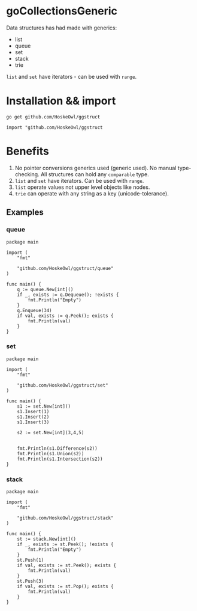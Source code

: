 # goCollectionsGeneric
Data structures has had made with generics:

* list
* queue
* set
* stack
* trie

`list` and `set` have iterators - can be used with `range`.

# Installation && import

`go get github.com/HoskeOwl/ggstruct`

`import "github.com/HoskeOwl/ggstruct`


# Benefits
1) No pointer conversions generics used (generic used). No manual type-checking. All structures can hold any `comparable` type.
2) `list` and `set` have iterators. Can be used with `range`.
3) `list` operate values not upper level objects like nodes.
4) `trie` can operate with any string as a key (unicode-tolerance).

## Examples
### queue
```golang
package main

import (
	"fmt"

	"github.com/HoskeOwl/ggstruct/queue"
)

func main() {
	q := queue.New[int]()
	if _, exists := q.Dequeue(); !exists {
		fmt.Println("Empty")
	}
	q.Enqueue(34)
	if val, exists := q.Peek(); exists {
		fmt.Println(val)
	}
}
```
### set
```golang
package main

import (
	"fmt"

	"github.com/HoskeOwl/ggstruct/set"
)

func main() {
	s1 := set.New[int]()
	s1.Insert(1)
	s1.Insert(2)
	s1.Insert(3)
    
	s2 := set.New[int](3,4,5)
    
    
	fmt.Println(s1.Difference(s2))
	fmt.Println(s1.Union(s2))
	fmt.Println(s1.Intersection(s2))
}
```
### stack
```golang
package main

import (
	"fmt"

	"github.com/HoskeOwl/ggstruct/stack"
)

func main() {
	st := stack.New[int]()
	if _, exists := st.Peek(); !exists {
		fmt.Println("Empty")
	}
	st.Push(1)
	if val, exists := st.Peek(); exists {
		fmt.Println(val)
	}
	st.Push(3)
	if val, exists := st.Pop(); exists {
		fmt.Println(val)
	}
}
```